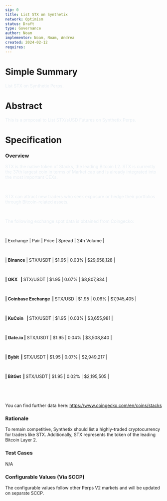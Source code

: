 ```yaml
---
sip: 0
title: List STX on Synthetix 
network: Optimism
status: Draft
type: Governance
author: Noam
implementor: Noam, Noam, Andrea
created: 2024-02-12
requires: 
---
```


# Simple Summary

<p><span style="color: rgb(230, 237, 243);">List STX on Synthetix Perps.</span></p>

# Abstract

<p><span style="color: rgb(230, 237, 243);">This is a proposal to List STX/sUSD Futures on Synthetix Perps.</span></p>

# Specification


### Overview

<p><span style="color: rgb(230, 237, 243);">STX is the native token of Stacks, the leading Bitcoin L2. STX is currently the 37th largest coin in terms of Market cap and is already integrated into the most important CEXs.</span></p><p><br></p><p><span style="color: rgb(230, 237, 243);">STX can attract new traders who seek exposure or hedge their portfolios through Bitcoin-related assets.</span></p><p><br></p><p><span style="color: rgb(230, 237, 243);">The following exchange spot data is obtained from Coingecko:</span></p><p><br></p><p>|  Exchange  |  Pair  |  Price  |  Spread  |  24h Volume  |</p><p><br></p><p>| <strong>Binance</strong>&nbsp;|&nbsp;STX/USDT&nbsp;|&nbsp;$1.95&nbsp;|&nbsp;0.03% | $29,658,128 |</p><p><br></p><p><strong>| OKX &nbsp;&nbsp;|&nbsp;</strong>STX/USDT&nbsp;|&nbsp;$1.95&nbsp;|&nbsp;0.07% | $8,807,834 |</p><p><br></p><p><strong>| Coinbase Exchange &nbsp;|&nbsp;</strong>STX/USD&nbsp;|&nbsp;$1.95&nbsp;|&nbsp;0.06% | $7,945,405 |</p><p><br></p><p><strong>| KuCoin &nbsp;&nbsp;|&nbsp;</strong>STX/USDT&nbsp;|&nbsp;$1.95&nbsp;|&nbsp;0.03% | $3,655,981 |</p><p><br></p><p><strong>| Gate.io&nbsp;|&nbsp;</strong>STX/USDT&nbsp;|&nbsp;$1.95&nbsp;|&nbsp;0.04% | $3,508,840 |</p><p><br></p><p><strong>| Bybit &nbsp;|&nbsp;</strong>STX/USDT&nbsp;|&nbsp;$1.95&nbsp;|&nbsp;0.07% | $2,949,217 |</p><p><br></p><p><strong>| BitGet &nbsp;|&nbsp;</strong>STX/USDT&nbsp;|&nbsp;$1.95&nbsp;|&nbsp;0.02% | $2,195,505 |</p><p><br></p><p><br></p><p>You can find further data here: <a href="https://www.coingecko.com/en/coins/stacks" rel="noopener noreferrer" target="_blank">https://www.coingecko.com/en/coins/stacks</a></p>

### Rationale

<p>To remain competitive, Synthetix should list a highly-traded cryptocurrency for traders like STX. Additionally, STX represents the token of the leading Bitcoin Layer 2.</p>

### Test Cases

<p>N/A</p>


### Configurable Values (Via SCCP)

<p>The configurable values follow other Perps V2 markets and will be updated on separate SCCP.</p>